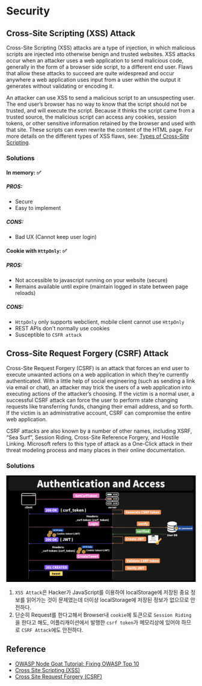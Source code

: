# Security

## Cross-Site Scripting (XSS) Attack

Cross-Site Scripting (XSS) attacks are a type of injection, in which malicious scripts are injected into otherwise benign and trusted websites. XSS attacks occur when an attacker uses a web application to send malicious code, generally in the form of a browser side script, to a different end user. Flaws that allow these attacks to succeed are quite widespread and occur anywhere a web application uses input from a user within the output it generates without validating or encoding it.

An attacker can use XSS to send a malicious script to an unsuspecting user. The end user’s browser has no way to know that the script should not be trusted, and will execute the script. Because it thinks the script came from a trusted source, the malicious script can access any cookies, session tokens, or other sensitive information retained by the browser and used with that site. These scripts can even rewrite the content of the HTML page. For more details on the different types of XSS flaws, see: [Types of Cross-Site Scripting](https://owasp.org/www-community/Types_of_Cross-Site_Scripting).

### Solutions

#### In memory: ✅

##### PROS:

- Secure
- Easy to implement

##### CONS:

- Bad UX (Cannot keep user login)

#### Cookie with `HttpOnly`: ✅

##### PROS:

- Not accessible to javascript running on your website (secure)
- Remains available until expire (maintain logged in state between page reloads)

##### CONS:

- `HttpOnly` only supports webclient, mobile client cannot use `HttpOnly`
- REST APIs don't normally use cookies
- Susceptible to `CSFR attack`

## Cross-Site Request Forgery (CSRF) Attack

Cross-Site Request Forgery (CSRF) is an attack that forces an end user to execute unwanted actions on a web application in which they’re currently authenticated. With a little help of social engineering (such as sending a link via email or chat), an attacker may trick the users of a web application into executing actions of the attacker’s choosing. If the victim is a normal user, a successful CSRF attack can force the user to perform state changing requests like transferring funds, changing their email address, and so forth. If the victim is an administrative account, CSRF can compromise the entire web application.

CSRF attacks are also known by a number of other names, including XSRF, “Sea Surf”, Session Riding, Cross-Site Reference Forgery, and Hostile Linking. Microsoft refers to this type of attack as a One-Click attack in their threat modeling process and many places in their online documentation.

### Solutions

<img src="/assets/csrf-solution.png" width="600px" title="CSRF Solution" alt="CSRF Solution"></img><br/>

1. `XSS Attack`은 Hacker가 JavaScript를 이용하여 localStorage에 저장된 중요 정보를 읽어가는 것이 문제였는데 더이상 localStorage에 저장된 정보가 없으므로 안전하다.
2. 단순히 Request를 한다고해서 Browser내 `cookie`에 토큰으로 `Session Riding`을 한다고 해도, 어플리캐이션에서 발행한 `csrf token`가 메모리상에 있어야 하므로 `CSRF Attack`에도 안전하다.

## Reference

- [OWASP Node Goat Tutorial: Fixing OWASP Top 10](https://nodegoat.herokuapp.com/tutorial)
- [Cross Site Scripting (XSS)](https://owasp.org/www-community/attacks/xss/)
- [Cross Site Request Forgery (CSRF)](https://owasp.org/www-community/attacks/csrf)
